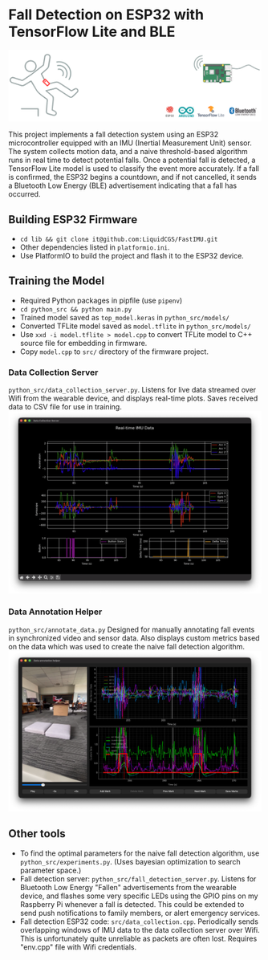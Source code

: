 # Fall Detection on ESP32 with TensorFlow Lite and BLE

![Fall Detection Poster](images/fall_poster.png)

This project implements a fall detection system using an ESP32 microcontroller equipped with an IMU (Inertial Measurement Unit) sensor. The system collects motion data, and a naive threshold-based algorithm runs in real time to detect potential falls. Once a potential fall is detected, a TensorFlow Lite model is used to classify the event more accurately. If a fall is confirmed, the ESP32 begins a countdown, and if not cancelled, it sends a Bluetooth Low Energy (BLE) advertisement indicating that a fall has occurred.

## Building ESP32 Firmware
- `cd lib && git clone it@github.com:LiquidCGS/FastIMU.git`
- Other dependencies listed in `platformio.ini`.
- Use PlatformIO to build the project and flash it to the ESP32 device.

## Training the Model
- Required Python packages in pipfile (use `pipenv`)
- `cd python_src && python main.py`
- Trained model saved as `top_model.keras` in `python_src/models/`
- Converted TFLite model saved as `model.tflite` in `python_src/models/`
- Use `xxd -i model.tflite > model.cpp` to convert TFLite model to C++ source file for embedding in firmware.
- Copy `model.cpp` to `src/` directory of the firmware project.

### Data Collection Server
`python_src/data_collection_server.py`. Listens for live data streamed over Wifi from the wearable device, and displays real-time plots. Saves received data to CSV file for use in training.
<img src="images/data_collection_server.png" width="600" alt="Data Collection Server screenshot"/>

### Data Annotation Helper
`python_src/annotate_data.py` Designed for manually annotating fall events in synchronized video and sensor data. Also displays custom metrics based on the data which was used to create the naive fall detection algorithm.
<img src="images/data_annotation_helper.png" width="600" alt="Data Annotation Helper screenshot"/>

## Other tools
- To find the optimal parameters for the naive fall detection algorithm, use `python_src/experiments.py`. (Uses bayesian optimization to search parameter space.)
- Fall detection server: `python_src/fall_detection_server.py`. Listens for Bluetooth Low Energy "Fallen" advertisements from the wearable device, and flashes some very specific LEDs using the GPIO pins on my Raspberry Pi whenever a fall is detected. This could be extended to send push notifications to family members, or alert emergency services.
- Fall detection ESP32 code: `src/data_collection.cpp`. Periodically sends overlapping windows of IMU data to the data collection server over Wifi. This is unfortunately quite unreliable as packets are often lost. Requires "env.cpp" file with Wifi credentials.